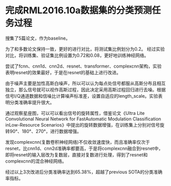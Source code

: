 # 完成RML2016.10a数据集的分类预测任务过程

搜集了5篇论文，作为baseline。

为了和多数论文保持一致，更好的进行对比，将测试集比例划分为0.2。
经过实验对比，将训练集、验证集比例设置为0.72和0.08，更好地训练神经网络。

尝试了fcnn、cnn1d、cnn2d、resnet、transformer、complexcnn架构，实验表明resnet的效果最好，于是在resnet的基础上进行改进。

由于噪声主要是加性高斯白噪声，所以可以认为每点处信号都服从高斯分布且相互独立，那么信号就可以视作高斯过程，因此决定采用高斯过程回归进行去噪。根据信号I/Q通道数据和信噪比计算噪声标准差，设置自适应的length_scale。实验表明分类准确率提升很大。

通过观察星座图，可以可以看出信号的旋转属性，借鉴论文《Ultra Lite Convolutional Neural Network for FastAutomatic Modulation Classification inLow-Resource Scenarios》中提出的旋转数据增强，在训练集上分别对信号旋转90°、180°、270°，进行数据增强。

发现complexcnn(复数卷积神经网络)不仅收敛速度快，而且准确率仅次于resnet，比cnn1d、cnn2d准确率都要高，于是将complexcnn融合到resnet中，即将resnet的输入层改为复数层，直接对复数进行处理，得到了resnet和complexcnn的混合神经网络。

经过以上3次改进后分类准确率达到65.38%，超越了previous SOTA的分类准确率指标。
